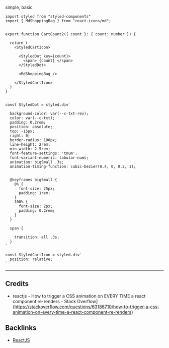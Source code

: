 
simple, basic
```tsx
import styled from "styled-components"
import { MdShoppingBag } from "react-icons/md";


export function CartCount2({ count }: { count: number }) {

  return (
    <StyledCartIcon>

      <StyledDot key={count}>
        <span> {count} </span>
      </StyledDot>

      <MdShoppingBag />

    </StyledCartIcon>
  )
}


const StyledDot = styled.div`

  background-color: var(--c-txt-rev);
  color: var(--c-txt);
  padding: 0.2rem;
  position: absolute;
  top: -15px;
  right: 0;
  border-radius: 100px;
  line-height: 2rem;
  min-width: 2.5rem;
  font-feature-settings: 'tnum';
  font-variant-numeric: tabular-nums;
  animation: bigSmall .3s;
  animation-timing-function: cubic-bezier(0.4, 0, 0.2, 1);


  @keyframes bigSmall {
    0% { 
      font-size: 25px;
      padding: 1rem;
    }
    100% { 
      font-size: 2px;
      padding: 0.2rem;
    }
  }

  span {

    transition: all .3s;
  }
`

const StyledCartIcon = styled.div`
  position: relative;
`
```


---
## Credits
- reactjs - How to trigger a CSS animation on EVERY TIME a react component re-renders - Stack Overflow](https://stackoverflow.com/questions/63186710/how-to-trigger-a-css-animation-on-every-time-a-react-component-re-renders)

## Backlinks
- [ReactJS](📁developer/ReactJS/ReactJS.md)